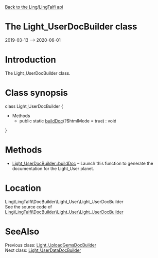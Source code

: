 [Back to the Ling/LingTalfi api](https://github.com/lingtalfi/LingTalfi/blob/master/doc/api/Ling/LingTalfi.md)



The Light_UserDocBuilder class
================
2019-03-13 --> 2020-06-01






Introduction
============

The Light_UserDocBuilder class.



Class synopsis
==============


class <span class="pl-k">Light_UserDocBuilder</span>  {

- Methods
    - public static [buildDoc](https://github.com/lingtalfi/LingTalfi/blob/master/doc/api/Ling/LingTalfi/DocBuilder/Light_User/Light_UserDocBuilder/buildDoc.md)(?$htmlMode = true) : void

}






Methods
==============

- [Light_UserDocBuilder::buildDoc](https://github.com/lingtalfi/LingTalfi/blob/master/doc/api/Ling/LingTalfi/DocBuilder/Light_User/Light_UserDocBuilder/buildDoc.md) &ndash; Launch this function to generate the documentation for the Light_User planet.





Location
=============
Ling\LingTalfi\DocBuilder\Light_User\Light_UserDocBuilder<br>
See the source code of [Ling\LingTalfi\DocBuilder\Light_User\Light_UserDocBuilder](https://github.com/lingtalfi/LingTalfi/blob/master/DocBuilder/Light_User/Light_UserDocBuilder.php)



SeeAlso
==============
Previous class: [Light_UploadGemsDocBuilder](https://github.com/lingtalfi/LingTalfi/blob/master/doc/api/Ling/LingTalfi/DocBuilder/Light_UploadGems/Light_UploadGemsDocBuilder.md)<br>Next class: [Light_UserDataDocBuilder](https://github.com/lingtalfi/LingTalfi/blob/master/doc/api/Ling/LingTalfi/DocBuilder/Light_UserData/Light_UserDataDocBuilder.md)<br>
